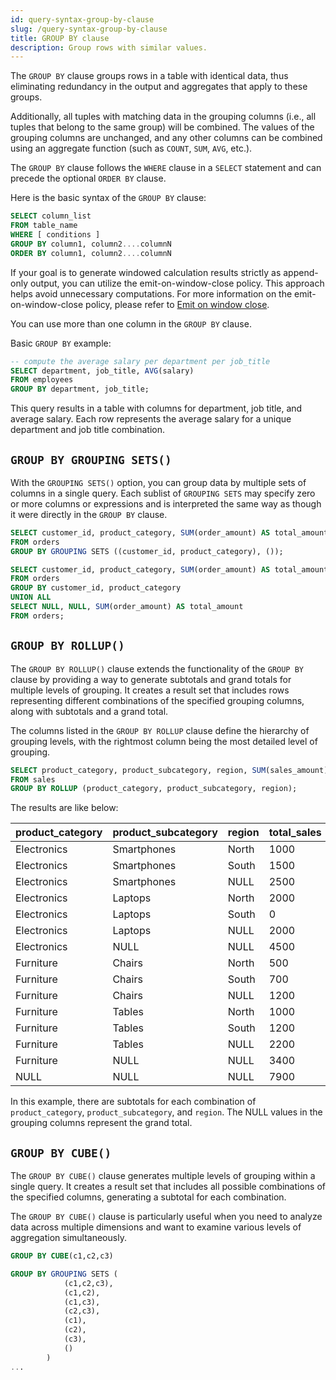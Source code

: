 ```yaml
---
id: query-syntax-group-by-clause
slug: /query-syntax-group-by-clause
title: GROUP BY clause
description: Group rows with similar values.
---
```

<head>
  <link rel="canonical" href="https://docs.risingwave.com/docs/current/query-syntax-group-by-clause/" />
</head>

The `GROUP BY` clause groups rows in a table with identical data, thus eliminating redundancy in the output and aggregates that apply to these groups.

Additionally, all tuples with matching data in the grouping columns (i.e., all tuples that belong to the same group) will be combined. The values of the grouping columns are unchanged, and any other columns can be combined using an aggregate function (such as `COUNT`, `SUM`, `AVG`, etc.).

The `GROUP BY` clause follows the `WHERE` clause in a `SELECT` statement and can precede the optional `ORDER BY` clause.

Here is the basic syntax of the `GROUP BY` clause:

```sql
SELECT column_list
FROM table_name
WHERE [ conditions ]
GROUP BY column1, column2....columnN
ORDER BY column1, column2....columnN
```

If your goal is to generate windowed calculation results strictly as append-only output, you can utilize the emit-on-window-close policy. This approach helps avoid unnecessary computations. For more information on the emit-on-window-close policy, please refer to [Emit on window close](/transform/emit-on-window-close.md).

You can use more than one column in the `GROUP BY` clause.

Basic `GROUP BY` example:

```sql
-- compute the average salary per department per job_title
SELECT department, job_title, AVG(salary)
FROM employees
GROUP BY department, job_title;
```

This query results in a table with columns for department, job title, and average salary. Each row represents the average salary for a unique department and job title combination.

## `GROUP BY GROUPING SETS()`

With the `GROUPING SETS()` option, you can group data by multiple sets of columns in a single query. Each sublist of `GROUPING SETS` may specify zero or more columns or expressions and is interpreted the same way as though it were directly in the `GROUP BY` clause.

```sql title="With GROUPING SETS"
SELECT customer_id, product_category, SUM(order_amount) AS total_amount
FROM orders
GROUP BY GROUPING SETS ((customer_id, product_category), ());
```

```sql title="Without GROUPING SETS"
SELECT customer_id, product_category, SUM(order_amount) AS total_amount
FROM orders
GROUP BY customer_id, product_category
UNION ALL
SELECT NULL, NULL, SUM(order_amount) AS total_amount
FROM orders;
```

## `GROUP BY ROLLUP()`

The `GROUP BY ROLLUP()` clause extends the functionality of the `GROUP BY` clause by providing a way to generate subtotals and grand totals for multiple levels of grouping. It creates a result set that includes rows representing different combinations of the specified grouping columns, along with subtotals and a grand total.

The columns listed in the `GROUP BY ROLLUP` clause define the hierarchy of grouping levels, with the rightmost column being the most detailed level of grouping.

```sql
SELECT product_category, product_subcategory, region, SUM(sales_amount) AS total_sales
FROM sales
GROUP BY ROLLUP (product_category, product_subcategory, region);
```

The results are like below:

| product_category | product_subcategory | region | total_sales |
| ---------------- | ------------------- | ------ | ----------- |
| Electronics      | Smartphones         | North  | 1000        |
| Electronics      | Smartphones         | South  | 1500        |
| Electronics      | Smartphones         | NULL   | 2500        |
| Electronics      | Laptops             | North  | 2000        |
| Electronics      | Laptops             | South  | 0           |
| Electronics      | Laptops             | NULL   | 2000        |
| Electronics      | NULL                | NULL   | 4500        |
| Furniture        | Chairs              | North  | 500         |
| Furniture        | Chairs              | South  | 700         |
| Furniture        | Chairs              | NULL   | 1200        |
| Furniture        | Tables              | North  | 1000        |
| Furniture        | Tables              | South  | 1200        |
| Furniture        | Tables              | NULL   | 2200        |
| Furniture        | NULL                | NULL   | 3400        |
| NULL             | NULL                | NULL   | 7900        |

In this example, there are subtotals for each combination of `product_category`, `product_subcategory`, and `region`. The NULL values in the grouping columns represent the grand total.

## `GROUP BY CUBE()`

The `GROUP BY CUBE()` clause generates multiple levels of grouping within a single query. It creates a result set that includes all possible combinations of the specified columns, generating a subtotal for each combination.

The `GROUP BY CUBE()` clause is particularly useful when you need to analyze data across multiple dimensions and want to examine various levels of aggregation simultaneously.

```sql title="GROUP BY CUBE clause"
GROUP BY CUBE(c1,c2,c3) 
```

```sql title="Equivalent GROUP BY GROUPING SETS clause"
GROUP BY GROUPING SETS (
            (c1,c2,c3), 
            (c1,c2),
            (c1,c3),
            (c2,c3),
            (c1),
            (c2),
            (c3), 
            ()
        ) 
...

